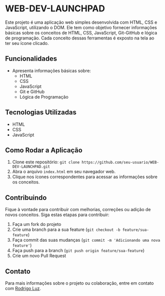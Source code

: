 # WEB-DEV-LAUNCHPAD

Este projeto é uma aplicação web simples desenvolvida com HTML, CSS e JavaScript, utilizando o DOM. Ele tem como objetivo fornecer informações básicas sobre os conceitos de HTML, CSS, JavaScript, Git-GitHub e lógica de programação. Cada conceito dessas ferramentas é exposto na tela ao ter seu ícone clicado.

## Funcionalidades

- Apresenta informações básicas sobre:
  - HTML
  - CSS
  - JavaScript
  - Git e GitHub
  - Lógica de Programação

## Tecnologias Utilizadas

- HTML
- CSS
- JavaScript

## Como Rodar a Aplicação

1. Clone este repositório: `git clone https://github.com/seu-usuario/WEB-DEV-LAUNCHPAD.git`
2. Abra o arquivo `index.html` em seu navegador web.
3. Clique nos ícones correspondentes para acessar as informações sobre os conceitos.

## Contribuindo

Fique à vontade para contribuir com melhorias, correções ou adição de novos conceitos. Siga estas etapas para contribuir:

1. Faça um fork do projeto
2. Crie uma branch para a sua feature (`git checkout -b feature/sua-feature`)
3. Faça commit das suas mudanças (`git commit -m 'Adicionando uma nova feature'`)
4. Faça push para a branch (`git push origin feature/sua-feature`)
5. Crie um novo Pull Request

## Contato

Para mais informações sobre o projeto ou colaboração, entre em contato com [Rodrigo Luz](mailto:rodrigoluz999@gmail.com).
